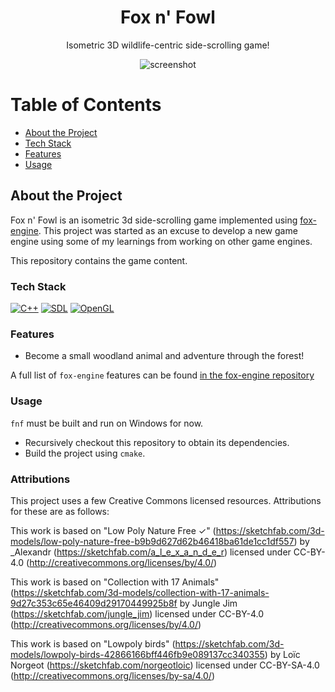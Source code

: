 <div align="center">

  <h1>Fox n' Fowl</h1>
  
  <p>
  Isometric 3D wildlife-centric side-scrolling game!
  </p>

  ![screenshot](img/preview.gif)
</div>

# Table of Contents

- [About the Project](#about-the-project)
- [Tech Stack](#tech-stack)
- [Features](#features)
- [Usage](#usage)

## About the Project

Fox n' Fowl is an isometric 3d side-scrolling game implemented using [fox-engine](https://github.com/realchrismartin/fox-engine). This project was started as an excuse to develop a new game engine using some of my learnings from working on other game engines.

This repository contains the game content. 

### Tech Stack
[![C++](https://img.shields.io/badge/C++-%2300599C.svg?logo=c%2B%2B&logoColor=white)](#)
[![SDL](https://img.shields.io/badge/SDL-blue)](#)
[![OpenGL](https://img.shields.io/badge/OpenGL-blue)](#)

### Features

- Become a small woodland animal and adventure through the forest!

A full list of `fox-engine` features can be found [in the fox-engine repository](https://github.com/realchrismartin/fox-engine)

### Usage 

`fnf` must be built and run on Windows for now. 

- Recursively checkout this repository to obtain its dependencies.
- Build the project using `cmake`.

### Attributions
This project uses a few Creative Commons licensed resources. Attributions for these are as follows:

This work is based on "Low Poly Nature Free ✓" (https://sketchfab.com/3d-models/low-poly-nature-free-b9b9d627d62b46418ba61de1cc1df557) by _Alexandr (https://sketchfab.com/a_l_e_x_a_n_d_e_r) licensed under CC-BY-4.0 (http://creativecommons.org/licenses/by/4.0/)

This work is based on "Collection with 17 Animals" (https://sketchfab.com/3d-models/collection-with-17-animals-9d27c353c65e46409d29170449925b8f by Jungle Jim (https://sketchfab.com/jungle_jim) licensed under CC-BY-4.0 (http://creativecommons.org/licenses/by/4.0/)

This work is based on "Lowpoly birds" (https://sketchfab.com/3d-models/lowpoly-birds-42866166bff446fb9e089137cc340355) by Loïc Norgeot (https://sketchfab.com/norgeotloic) licensed under CC-BY-SA-4.0 (http://creativecommons.org/licenses/by-sa/4.0/)